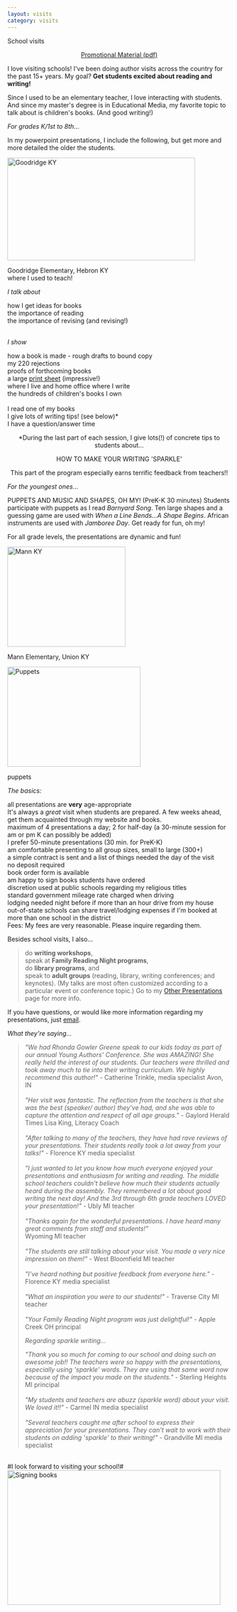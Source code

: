 ```yaml
---
layout: visits
category: visits
---
```


<p class="h1top">School visits</p>

<center><span class="promo"><a href="{{site.baseurl}}/rhonda_gowler_greene_promo_2012.pdf" target="_blank">Promotional Material (pdf)</a></span></center>

I love visiting schools! I've been doing author visits across the country for the past 15+ years. My goal? __Get students excited about reading and writing!__

Since I used to be an elementary teacher, I love interacting with students. And since my master's degree is in Educational Media, my favorite topic to talk about is children's books. (And good writing!)

_<p class="h2">For grades K/1st to 8th…</p>_

In my powerpoint presentations, I include the following, but get more and more detailed the older the students.

<div id="box1">

<div id="visit_img_l"><img src="{{site.baseurl}}/img/visits_goodridge.jpg" width="423" height="231" alt="Goodridge KY" /><p class="caption">Goodridge Elementary, Hebron KY <br />where I used to teach!</p></div>

<span class="h4"><i>I talk about</i><br /></span>

<p2>

<span class="indent">how I get ideas for books </span><br />
<span class="indent">the importance of reading </span><br />
<span class="indent">the importance of revising (and revising!) </span>
<br /><br />
</p2>

<span class="h4"><i>I show</i><br /></span>

<p2>

<span class="indent">how a book is made - rough drafts to bound copy </span><br />
<span class="indent">my 220 rejections </span><br />
<span class="indent">proofs of forthcoming books </span><br />
<span class="indent">a large <a href="{{site.baseurl}}/img/visits_shapebook.jpg">print sheet</a> (impressive!) </span><br />
<span class="indent">where I live and home office where I write </span><br />
<span class="indent">the hundreds of children's books I own </span>
<br /><br />
<span class="h3">I read</span> one of my books <br />
<span class="h3">I give</span> lots of writing tips! (see below)* <br />
<span class="h3">I have</span> a question/answer time

</p2></div>

<center><p>

*During the last part of each session, I give lots(!) of concrete tips to students about… <br /></p></center>

<center><p class="h4">HOW TO MAKE YOUR WRITING 'SPARKLE' <br /></p></center>

<center><p>

This part of the program especially earns terrific feedback from teachers!!

</p></center>

_<p class="h2">For the youngest ones…</p>_

PUPPETS AND MUSIC AND SHAPES, OH MY! (PreK-K 30 minutes) Students participate with puppets as I read _Barnyard Song_. Ten large shapes and a guessing game are used with _When a Line Bends…A Shape Begins_. African instruments are used with _Jamboree Day_. Get ready for fun, oh my!

For all grade levels, the presentations are dynamic and fun!

<div id="visit_img_mann"><img src="{{site.baseurl}}/img/visits_mann.jpg" width="266" height="225" alt="Mann KY" /><p class="caption">Mann Elementary, Union KY</p></div>
<div id="visit_img_puppets"><img src="{{site.baseurl}}/img/visits_puppets.jpg" width="300" height="225" alt="Puppets" /><p class="caption">puppets</p></div>

_<p class="h2">The basics:</p>_

<div id="box2"><p2>

all presentations are <b>very</b> age-appropriate <br />
It's always a <i>great</i> visit when students are prepared. A few weeks ahead, get them acquainted through my website and books. <br />
maximum of 4 presentations a day; 2 for half-day (a 30-minute session for am or pm K can possibly be added) <br />
I prefer 50-minute presentations (30 min. for PreK-K) <br />
am comfortable presenting to all group sizes, small to large (300+) <br />
a simple contract is sent and a list of things needed the day of the visit <br />
no deposit required <br />
book order form is available <br />
am happy to sign books students have ordered <br />
discretion used at public schools regarding my religious titles <br />
standard government mileage rate charged when driving <br />
lodging needed night before if more than an hour drive from my house <br />
out-of-state schools can share travel/lodging expenses if I'm booked at more than one school in the district <br />
Fees: My fees are very reasonable. Please inquire regarding them.

</p2></div>

<p>

Besides school visits, I also…

</p>

<blockquote><p>
do <b>writing workshops</b>, <br />
speak at <b>Family Reading Night programs</b>, <br />
do <b>library programs</b>, and <br />
speak to <b>adult groups</b> (reading, library, writing conferences; and keynotes). (My talks are most often customized according to a particular event or conference topic.) Go to my <a href="{{site.baseurl}}/visits/other">Other Presentations</a> page for more info.</p></blockquote>

If you have questions, or would like more information regarding my presentations, just [email](mailto:rgowgreene@gmail.com).

_<p class="h2">What they're saying…</p>_

<div id="testimonials"><blockquote><p>

<i>"We had Rhonda Gowler Greene speak to our kids today as part of our annual Young Authors' Conference. She was AMAZING! She really held the interest of our students. Our teachers were thrilled and took away much to tie into their writing curriculum. We highly recommend this author!" </i>- Catherine Trinkle, media specialist Avon, IN
<br /><br />
<i>"Her visit was fantastic. The reflection from the teachers is that she was the best (speaker/ author) they've had, and she was able to capture the attention and respect of all age groups." </i>- Gaylord Herald Times Lisa King, Literacy Coach
<br /><br />
<i>"After talking to many of the teachers, they have had rave reviews of your presentations. Their students really took a lot away from your talks!" </i>- Florence KY media specialist
<br /><br />
<i>"I just wanted to let you know how much everyone enjoyed your presentations and enthusiasm for writing and reading. The middle school teachers couldn't believe how much their students actually heard during the assembly. They remembered a lot about good writing the next day! And the 3rd through 6th grade teachers LOVED your presentation!" </i>- Ubly MI teacher
<br /><br />
<i>"Thanks again for the wonderful presentations. I have heard many great comments from staff and students!" </i><br />
Wyoming MI teacher
<br /><br />
<i>"The students are still talking about your visit. You made a very nice impression on them!" </i>- West Bloomfield MI teacher
<br /><br />
<i>"I've heard nothing but positive feedback from everyone here." </i>- Florence KY media specialist
<br /><br />
<i>"What an inspiration you were to our students!" </i>- Traverse City MI teacher
<br /><br />
<i>"Your Family Reading Night program was just delightful!" </i>- Apple Creek OH principal
<br /></p>
<p class="h4"><i>Regarding sparkle writing...</i></p>
<p><i>"Thank you so much for coming to our school and doing such an awesome job!! The teachers were so happy with the presentations, especially using 'sparkle' words. They are using that same word now because of the impact you made on the students." </i>- Sterling Heights MI principal 
<br /><br />
<i>"My students and teachers are abuzz (sparkle word) about your visit. We loved it!!" </i>- Carmel IN media specialist 
<br /><br />
<i>"Several teachers caught me after school to express their appreciation for your presentations. They can't wait to work with their students on adding 'sparkle' to their writing!" </i>- Grandville MI media specialist

</p></blockquote></div>
<br />
#I look forward to visiting your school!#

<div id="visit_img"><img src="{{site.baseurl}}/img/visits_signing.jpg" width="480" height="303" alt="Signing books" /></div>